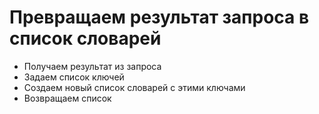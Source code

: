 # Превращаем результат запроса в список словарей

- Получаем результат из запроса
- Задаем список ключей
- Создаем новый список словарей с этими ключами
- Возвращаем список
